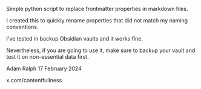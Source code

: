 Simple python script to replace frontmatter properties in markdown files.

I created this to quickly rename properties that did not match my naming conventions.

I've tested in backup Obsidian vaults and it works fine.

Nevertheless, if you are going to use it, make sure to backup your vault and test it on non-essential data first.

Adam Ralph
17 February 2024

x.com/contentfullness
